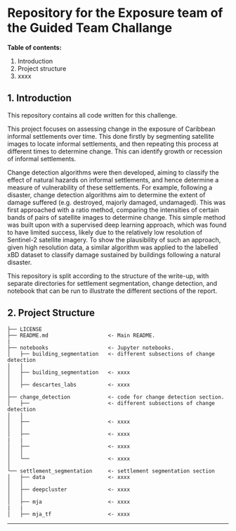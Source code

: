# Repository for the Exposure team of the Guided Team Challange

__Table of contents:__  
1. Introduction
2. Project structure
3. xxxx

## 1. Introduction

This repository contains all code written for this challenge.

This project focuses on assessing change in the exposure of Caribbean informal settlements over time. This done firstly by segmenting satellite images to locate informal settlements, and then repeating this process at different times to determine change. This can identify growth or recession of informal settlements. 

Change detection algorithms were then developed, aiming to classify the effect of natural hazards on informal settlements, and hence determine a measure of vulnerability of these settlements. For example, following a disaster, change detection algorithms aim to determine the extent of damage suffered (e.g. destroyed, majorly damaged, undamaged). This was first approached with a ratio method, comparing the intensities of certain bands of pairs of satellite images to determine change. This simple method was built upon with a supervised deep learning approach, which was found to have limited success, likely due to the relatively low resolution of Sentinel-2 satellite imagery. To show the plausibility of such an approach, given high resolution data, a similar algorithm was applied to the labelled xBD dataset to classify damage sustained by buildings following a natural disaster.

This repository is split according to the structure of the write-up, with separate directories for settlement segmentation, change detection, and notebook that can be run to illustrate the different sections of the report.

## 2. Project Structure
```
├── LICENSE
├── README.md                   <- Main README.
|
├── notebooks                   <- Jupyter notebooks.
│   ├── building_segmentation   <- different subsections of change detection
│   │
│   ├── building_segmentation   <- xxxx
│   │
│   ├── descartes_labs          <- xxxx
│
├── change_detection            <- code for change detection section.
│   ├──                         <- different subsections of change detection
│   │
│   ├──                         <- xxxx
│   │
│   ├──                         <- xxxx
|   |
│   ├──                         <- xxxx
│   │
│   └──                         <- xxxx
│
└── settlement_segmentation     <- settlement segmentation section
│   ├── data                    <- xxxx
│   │
│   ├── deepcluster             <- xxxx
│   │
│   ├── mja                     <- xxxx
|   |
│   ├── mja_tf                  <- xxxx
```

---
